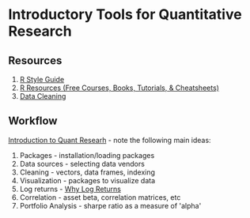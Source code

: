 # Introductory Tools for Quantitative Research

## Resources
1. [R Style Guide](https://google.github.io/styleguide/Rguide.xml)
2. [R Resources (Free Courses, Books, Tutorials, & Cheatsheets)](https://paulvanderlaken.com/2017/08/10/r-resources-cheatsheets-tutorials-books/)
3. [Data Cleaning](http://qsel.columbia.edu/formhub.R/demo/RemoveOutliers.html)

## Workflow
[Introduction to Quant Researh](introQR.R) - note the following main ideas:
1. Packages - installation/loading packages
1. Data sources - selecting data vendors
2. Cleaning - vectors, data frames, indexing
3. Visualization - packages to visualize data
4. Log returns - [Why Log Returns](https://quantivity.wordpress.com/2011/02/21/why-log-returns/)
5. Correlation - asset beta, correlation matrices, etc
6. Portfolio Analysis - sharpe ratio as a measure of 'alpha' 
